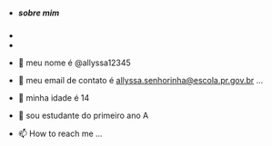 - ##### sobre mim
- 
- 
- 👋 meu nome é @allyssa12345
- 👀 meu email de contato é allyssa.senhorinha@escola.pr.gov.br ...
- 🌱 minha idade é 14
- 🏫  sou estudante do primeiro ano A


- 📫 How to reach me ...

<!---
allyssa12345/allyssa12345 is a ✨ special ✨ repository because its `README.md` (this file) appears on your GitHub profile.
You can click the Preview link to take a look at your changes.
--->
